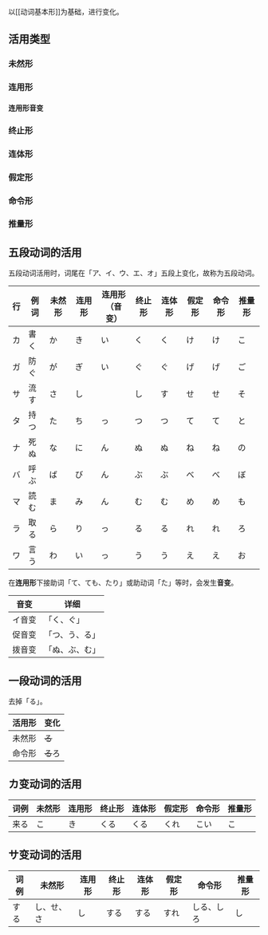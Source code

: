 以[[动词基本形]]为基础，进行变化。

## 活用类型

### 未然形
### 连用形
#### 连用形音变
### 终止形
### 连体形
### 假定形
### 命令形
### 推量形

## 五段动词的活用

五段动词活用时，词尾在「ア、イ、ウ、エ、オ」五段上变化，故称为五段动词。

| 行   | 例词  | 未然形 | 连用形 | 连用形<br>（音变） | 终止形 | 连体形 | 假定形 | 命令形 | 推量形 |
| --- | --- | --- | --- | ----------- | --- | --- | --- | --- | --- |
| カ   | 書く  | か   | き   | い           | く   | く   | け   | け   | こ   |
| ガ   | 防ぐ  | が   | ぎ   | い           | ぐ   | ぐ   | げ   | げ   | ご   |
| サ   | 流す  | さ   | し   |             | し   | す   | せ   | せ   | そ   |
| タ   | 持つ  | た   | ち   | っ           | つ   | つ   | て   | て   | と   |
| ナ   | 死ぬ  | な   | に   | ん           | ぬ   | ぬ   | ね   | ね   | の   |
| バ   | 呼ぶ  | ば   | び   | ん           | ぶ   | ぶ   | べ   | べ   | ぼ   |
| マ   | 読む  | ま   | み   | ん           | む   | む   | め   | め   | も   |
| ラ   | 取る  | ら   | り   | っ           | る   | る   | れ   | れ   | ろ   |
| ワ   | 言う  | わ   | い   | っ           | う   | う   | え   | え   | お   |

在**连用形**下接助词「て、ても、たり」或助动词「た」等时，会发生**音变**。

| 音变  | 详细      |
| --- | ------- |
| イ音变 | 「く、ぐ」   |
| 促音变 | 「つ、う、る」 |
| 拨音变 | 「ぬ、ぶ、む」 |

## 一段动词的活用

去掉「る」。

| 活用形 | 变化     |
| --- | ------ |
| 未然形 | ~~る~~  |
| 命令形 | ~~る~~ろ |

## カ变动词的活用

| 词例  | 未然形 | 连用形 | 终止形 | 连体形 | 假定形 | 命令形 | 推量形 |
| --- | --- | --- | --- | --- | --- | --- | --- |
| 来る  | こ   | き   | くる  | くる  | くれ  | こい  | こ   |

## サ变动词的活用

| 词例  | 未然形   | 连用形 | 终止形 | 连体形 | 假定形 | 命令形   | 推量形 |
| --- | ----- | --- | --- | --- | --- | ----- | --- |
| する  | し、せ、さ | し   | する  | する  | すれ  | しる、しろ | し   |

